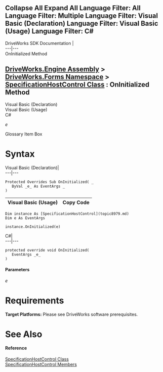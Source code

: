 Collapse All Expand All Language Filter: All  Language Filter: Multiple  Language Filter: Visual Basic (Declaration) Language Filter: Visual Basic (Usage) Language Filter: C#  
---  
DriveWorks SDK Documentation  |   
---|---  
OnInitialized Method   
  
[DriveWorks.Engine Assembly](topic2156.md) > [DriveWorks.Forms Namespace](topic7266.md) > [SpecificationHostControl Class](topic8979.md) : OnInitialized Method  
---  
  
Visual Basic (Declaration)    
Visual Basic (Usage)    
C# 

_e_
    

Glossary Item Box

# Syntax

Visual Basic (Declaration)|   
---|---  
      
    
    Protected Overrides Sub OnInitialized( _
       ByVal _e_ As EventArgs _
    )   
  
Visual Basic (Usage)| Copy Code  
---|---  
      
    
    Dim instance As [SpecificationHostControl](topic8979.md)
    Dim e As EventArgs
     
    instance.OnInitialized(e)  
  
C#|   
---|---  
      
    
    protected override void OnInitialized( 
       EventArgs _e_
    )  
  
#### Parameters

 _e_
    

# Requirements

**Target Platforms:** Please see DriveWorks software prerequisites.

# See Also

#### Reference

[SpecificationHostControl Class](topic8979.md)   
[SpecificationHostControl Members](topic8980.md)


